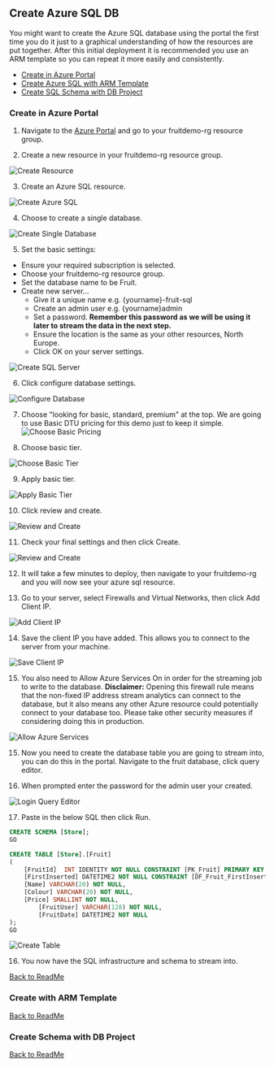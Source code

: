 ## Create Azure SQL DB

You might want to create the Azure SQL database using the portal the first time you do it just to a graphical understanding of how the resources are put together. After this initial deployment it is recommended you use an ARM template so you can repeat it more easily and consistently. 

* [Create in Azure Portal](#Create-in-Azure-Portal)
* [Create Azure SQL with ARM Template](###Create-with-ARM-Template)
* [Create SQL Schema with DB Project](###Create-Schema-with-DB-Project)

### Create in Azure Portal

1. Navigate to the [Azure Portal](https://portal.azure.com) and go to your fruitdemo-rg resource group. 

2. Create a new resource in your fruitdemo-rg resource group.

![Create Resource](Images/CreateNewResource.PNG)

3. Create an Azure SQL resource.

![Create Azure SQL](Images/CreateAzureSQL.PNG)

4. Choose to create a single database.

![Create Single Database](Images/CreateSingleDatabase.PNG)

5. Set the basic settings:
* Ensure your required subscription is selected.
* Choose your fruitdemo-rg resource group.
* Set the database name to be Fruit. 
* Create new server...
  * Give it a unique name e.g. {yourname}-fruit-sql
  * Create an admin user e.g. {yourname}admin
  * Set a password. **Remember this password as we will be using it later to stream the data in the next step.**
  * Ensure the location is the same as your other resources, North Europe. 
  * Click OK on your server settings. 

![Create SQL Server](Images/CreateSQLDB.PNG)

6. Click configure database settings. 

![Configure Database](Images/ClickConfigureDB.PNG)

7. Choose "looking for basic, standard, premium" at the top. We are going to use Basic DTU pricing for this demo just to keep it simple.  
![Choose Basic Pricing](Images/ChooseBasicPricing.PNG)

8. Choose basic tier.  

![Choose Basic Tier](Images/ChooseBasicTier.PNG)

9. Apply basic tier.  

![Apply Basic Tier](Images/ApplyBasic.PNG)

10. Click review and create.

![Review and Create](Images/ReviewAndCreate.PNG)

11. Check your final settings and then click Create.

![Review and Create](Images/CreateSQLDBFinal.PNG)

12. It will take a few minutes to deploy, then navigate to your fruitdemo-rg and you will now see your azure sql resource. 

13. Go to your server, select Firewalls and Virtual Networks, then click Add Client IP.

![Add Client IP](Images/AddClientIP.PNG)

14. Save the client IP you have added. This allows you to connect to the server from your machine. 

![Save Client IP](Images/SaveClientIP.PNG)

15. You also need to Allow Azure Services On in order for the streaming job to write to the database. **Disclaimer:** Opening this firewall rule means that the non-fixed IP address stream analytics can connect to the database, but it also means any other Azure resource could potentially connect to your database too. Please take other security measures if considering doing this in production.

![Allow Azure Services](Images/AllowAzureServicesON.PNG)

15. Now you need to create the database table you are going to stream into, you can do this in the portal. Navigate to the fruit database, click query editor.

16. When prompted enter the password for the admin user your created. 

![Login Query Editor](Images/LoginQueryEditor.PNG)

17. Paste in the below SQL then click Run. 

```sql
CREATE SCHEMA [Store];
GO 

CREATE TABLE [Store].[Fruit]
(
	[FruitId]  INT IDENTITY NOT NULL CONSTRAINT [PK_Fruit] PRIMARY KEY CLUSTERED,
	[FirstInserted] DATETIME2 NOT NULL CONSTRAINT [DF_Fruit_FirstInserted] DEFAULT SYSUTCDATETIME(),
	[Name] VARCHAR(20) NOT NULL,
	[Colour] VARCHAR(20) NOT NULL,
	[Price] SMALLINT NOT NULL, 
        [FruitUser] VARCHAR(128) NOT NULL, 
        [FruitDate] DATETIME2 NOT NULL
);
GO 

```

![Create Table](Images/CreateTable.PNG)

16. You now have the SQL infrastructure and schema to stream into. 

[Back to ReadMe](../../ReadMe.md)

### Create with ARM Template

[Back to ReadMe](../../ReadMe.md)

### Create Schema with DB Project

[Back to ReadMe](../../ReadMe.md)

